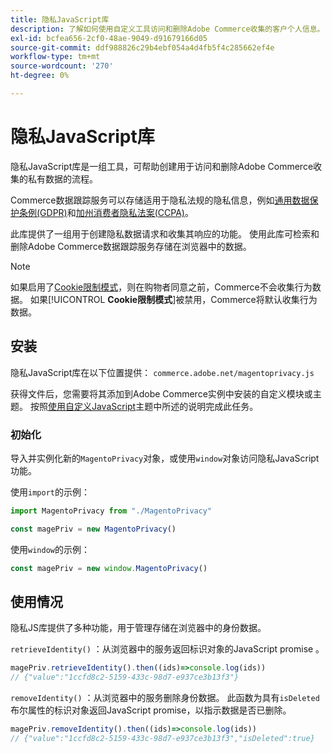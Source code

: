 ```yaml
---
title: 隐私JavaScript库
description: 了解如何使用自定义工具访问和删除Adobe Commerce收集的客户个人信息。
exl-id: bcfea656-2cf0-48ae-9049-d91679166d05
source-git-commit: ddf988826c29b4ebf054a4d4fb5f4c285662ef4e
workflow-type: tm+mt
source-wordcount: '270'
ht-degree: 0%

---
```


<!-- TODO: Remove this topic and redirect to the adobe-privacy-javascript-library.md when the Adobe privacy library has been integrated with Commerce. -->

# 隐私JavaScript库

隐私JavaScript库是一组工具，可帮助创建用于访问和删除Adobe Commerce收集的私有数据的流程。

Commerce数据跟踪服务可以存储适用于隐私法规的隐私信息，例如[通用数据保护条例(GDPR)](gdpr.md)和[加州消费者隐私法案(CCPA)](ccpa.md)。

此库提供了一组用于创建隐私数据请求和收集其响应的功能。 使用此库可检索和删除Adobe Commerce数据跟踪服务存储在浏览器中的数据。

>[!NOTE]
>
>如果启用了[Cookie限制模式](https://experienceleague.adobe.com/docs/commerce-admin/start/compliance/privacy/compliance-cookie-law.html)，则在购物者同意之前，Commerce不会收集行为数据。 如果&#x200B;[!UICONTROL **Cookie限制模式**]&#x200B;被禁用，Commerce将默认收集行为数据。

## 安装

隐私JavaScript库在以下位置提供： `commerce.adobe.net/magentoprivacy.js`

获得文件后，您需要将其添加到Adobe Commerce实例中安装的自定义模块或主题。 按照[使用自定义JavaScript](https://developer.adobe.com/commerce/frontend-core/javascript/custom/)主题中所述的说明完成此任务。

### 初始化

导入并实例化新的`MagentoPrivacy`对象，或使用`window`对象访问隐私JavaScript功能。

使用`import`的示例：

```js
import MagentoPrivacy from "./MagentoPrivacy"

const magePriv = new MagentoPrivacy()
```

使用`window`的示例：

```js
const magePriv = new window.MagentoPrivacy()
```

## 使用情况

隐私JS库提供了多种功能，用于管理存储在浏览器中的身份数据。

`retrieveIdentity()`
：从浏览器中的服务返回标识对象的JavaScript promise 。

```js
magePriv.retrieveIdentity().then((ids)=>console.log(ids))
// {"value":"1ccfd8c2-5159-433c-98d7-e937ce3b13f3"}
```

`removeIdentity()`
：从浏览器中的服务删除身份数据。
此函数为具有`isDeleted`布尔属性的标识对象返回JavaScript promise，以指示数据是否已删除。

```js
magePriv.removeIdentity().then((ids)=>console.log(ids))
// {"value":"1ccfd8c2-5159-433c-98d7-e937ce3b13f3","isDeleted":true}
```
